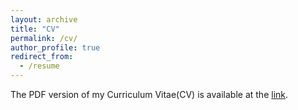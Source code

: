 ```yaml
---
layout: archive
title: "CV"
permalink: /cv/
author_profile: true
redirect_from:
  - /resume
---
```


The PDF version of my Curriculum Vitae(CV) is available at the [link](https://shin0403.github.io/files/shinnung-short.pdf).
